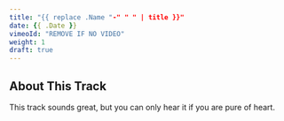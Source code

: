 ```yaml
---
title: "{{ replace .Name "-" " " | title }}"
date: {{ .Date }}
vimeoId: "REMOVE IF NO VIDEO"
weight: 1
draft: true
---
```


## About This Track

This track sounds great, but you can only hear it if you are pure of heart. 